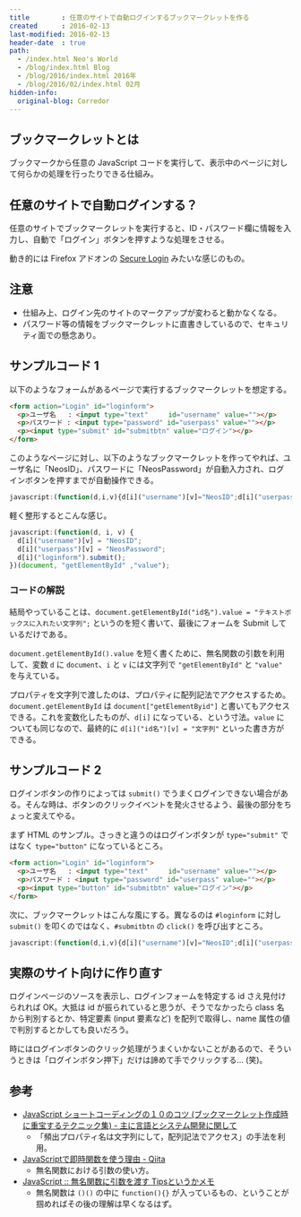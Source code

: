 ```yaml
---
title        : 任意のサイトで自動ログインするブックマークレットを作る
created      : 2016-02-13
last-modified: 2016-02-13
header-date  : true
path:
  - /index.html Neo's World
  - /blog/index.html Blog
  - /blog/2016/index.html 2016年
  - /blog/2016/02/index.html 02月
hidden-info:
  original-blog: Corredor
---
```


## ブックマークレットとは

ブックマークから任意の JavaScript コードを実行して、表示中のページに対して何らかの処理を行ったりできる仕組み。

## 任意のサイトで自動ログインする？

任意のサイトでブックマークレットを実行すると、ID・パスワード欄に情報を入力し、自動で「ログイン」ボタンを押すような処理をさせる。

動き的には Firefox アドオンの [Secure Login](https://addons.mozilla.org/ja/firefox/addon/secure-login/) みたいな感じのもの。

## 注意

- 仕組み上、ログイン先のサイトのマークアップが変わると動かなくなる。
- パスワード等の情報をブックマークレットに直書きしているので、セキュリティ面での懸念あり。

## サンプルコード 1

以下のようなフォームがあるページで実行するブックマークレットを想定する。

```html
<form action="Login" id="loginform">
  <p>ユーザ名   : <input type="text"     id="username" value=""></p>
  <p>パスワード : <input type="password" id="userpass" value=""></p>
  <p><input type="submit" id="submitbtn" value="ログイン"></p>
</form>
```

このようなページに対し、以下のようなブックマークレットを作ってやれば、ユーザ名に「NeosID」、パスワードに「NeosPassword」が自動入力され、ログインボタンを押すまでが自動操作できる。

```javascript
javascript:(function(d,i,v){d[i]("username")[v]="NeosID";d[i]("userpass")[v]="NeosPassword";d[i]("loginform").submit();})(document,"getElementById","value");
```

軽く整形するとこんな感じ。

```javascript
javascript:(function(d, i, v) {
  d[i]("username")[v] = "NeosID";
  d[i]("userpass")[v] = "NeosPassword";
  d[i]("loginform").submit();
})(document, "getElementById" ,"value");
```

### コードの解説

結局やっていることは、`document.getElementById("id名").value = "テキストボックスに入れたい文字列";` というのを短く書いて、最後にフォームを Submit しているだけである。

`document.getElementById().value` を短く書くために、無名関数の引数を利用して、変数 `d` に `document`、`i` と `v` には文字列で `"getElementById"` と `"value"` を与えている。

プロパティを文字列で渡したのは、プロパティに配列記法でアクセスするため。`document.getElementById` は `document["getElementByid"]` と書いてもアクセスできる。これを変数化したものが、`d[i]` になっている、という寸法。`value` についても同じなので、最終的に `d[i]("id名")[v] = "文字列"` といった書き方ができる。

## サンプルコード 2

ログインボタンの作りによっては `submit()` でうまくログインできない場合がある。そんな時は、ボタンのクリックイベントを発火させるよう、最後の部分をちょっと変えてやる。

まず HTML のサンプル。さっきと違うのはログインボタンが `type="submit"` ではなく `type="button"` になっているところ。

```html
<form action="Login" id="loginform">
  <p>ユーザ名   : <input type="text"     id="username" value=""></p>
  <p>パスワード : <input type="password" id="userpass" value=""></p>
  <p><input type="button" id="submitbtn" value="ログイン"></p>
</form>
```

次に、ブックマークレットはこんな風にする。異なるのは `#loginform` に対し `submit()` を叩くのではなく、`#submitbtn` の `click()` を呼び出すところ。

```javascript
javascript:(function(d,i,v){d[i]("username")[v]="NeosID";d[i]("userpass")[v]="NeosPassword";d[i]("submitbtn").click();})(document,"getElementById","value");
```

## 実際のサイト向けに作り直す

ログインページのソースを表示し、ログインフォームを特定する id さえ見付けられれば OK。大抵は id が振られていると思うが、そうでなかったら class 名から判別するとか、特定要素 (input 要素など) を配列で取得し、name 属性の値で判別するとかしても良いだろう。

時にはログインボタンのクリック処理がうまくいかないことがあるので、そういうときは「ログインボタン押下」だけは諦めて手でクリックする… (笑)。

## 参考

- [JavaScript ショートコーディングの１０のコツ (ブックマークレット作成時に重宝するテクニック集) - 主に言語とシステム開発に関して](http://language-and-engineering.hatenablog.jp/entry/20081009/1223469525)
  - 「頻出プロパティ名は文字列にして，配列記法でアクセス」の手法を利用。
- [JavaScriptで即時関数を使う理由 - Qiita](http://qiita.com/katsukii/items/cfe9fd968ba0db603b1e)
  - 無名関数における引数の使い方。
- [JavaScript :: 無名関数に引数を渡す Tipsというかメモ](http://tm.root-n.com/programming:javascript:etc:lambda_func_arg)
  - 無名関数は `()()` の中に `function(){}` が入っているもの、ということが掴めればその後の理解は早くなるはず。
